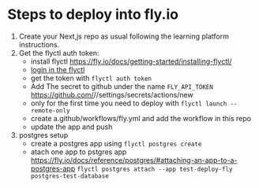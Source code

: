 # Steps to deploy into fly.io

1. Create your Next,js repo as usual following the learning platform instructions.
2. Get the flyctl auth token:
   - install flyctl https://fly.io/docs/getting-started/installing-flyctl/
   - [login in the flyctl](https://fly.io/docs/getting-started/log-in-to-fly/)
   - get the token with `flyctl auth token`
   - Add The secret to github under the name `FLY_API_TOKEN` https://github.com/<username>/<project-slug>/settings/secrets/actions/new
   - only for the first time you need to deploy with `flyctl launch --remote-only`
   - create a.github/workflows/fly.yml and add the workflow in this repo
   - update the app and push
3. postgres setup
   - create a postgres app using `flyctl postgres create`
   - atach one app to pstgres app https://fly.io/docs/reference/postgres/#attaching-an-app-to-a-postgres-app
     `flyctl postgres attach --app test-deploy-fly postgres-test-database`
